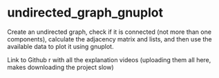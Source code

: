 # undirected_graph_gnuplot
Create an undirected graph, check if it is connected (not more than one components), calculate the adjacency matrix and lists, and then use the available data to plot it using gnuplot.


Link to Github r with all the explanation videos (uploading them all here, makes downloading the project slow)

